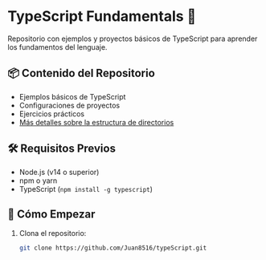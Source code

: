 # TypeScript Fundamentals 🚀

Repositorio con ejemplos y proyectos básicos de TypeScript para aprender los fundamentos del lenguaje.

## 📦 Contenido del Repositorio

- Ejemplos básicos de TypeScript
- Configuraciones de proyectos
- Ejercicios prácticos
- [Más detalles sobre la estructura de directorios](#estructura-de-directorios)

## 🛠️ Requisitos Previos

- Node.js (v14 o superior)
- npm o yarn
- TypeScript (`npm install -g typescript`)

## 🚀 Cómo Empezar

1. Clona el repositorio:
   ```bash
   git clone https://github.com/Juan8516/typeScript.git
